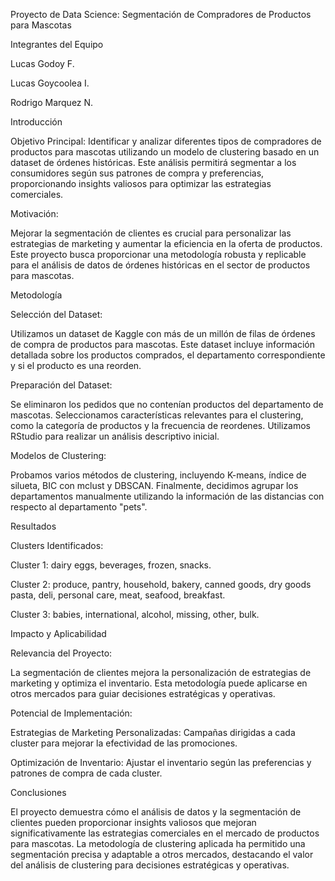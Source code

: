 Proyecto de Data Science: Segmentación de Compradores de Productos para Mascotas

Integrantes del Equipo

Lucas Godoy F.

Lucas Goycoolea I.

Rodrigo Marquez N.

Introducción

Objetivo Principal:
Identificar y analizar diferentes tipos de compradores de productos para mascotas utilizando un modelo de clustering basado en un dataset de órdenes históricas. Este análisis permitirá segmentar a los consumidores según sus patrones de compra y preferencias, proporcionando insights valiosos para optimizar las estrategias comerciales.

Motivación:

Mejorar la segmentación de clientes es crucial para personalizar las estrategias de marketing y aumentar la eficiencia en la oferta de productos. Este proyecto busca proporcionar una metodología robusta y replicable para el análisis de datos de órdenes históricas en el sector de productos para mascotas.

Metodología

Selección del Dataset:

Utilizamos un dataset de Kaggle con más de un millón de filas de órdenes de compra de productos para mascotas. Este dataset incluye información detallada sobre los productos comprados, el departamento correspondiente y si el producto es una reorden.

Preparación del Dataset:

Se eliminaron los pedidos que no contenían productos del departamento de mascotas. Seleccionamos características relevantes para el clustering, como la categoría de productos y la frecuencia de reordenes. Utilizamos RStudio para realizar un análisis descriptivo inicial.

Modelos de Clustering:

Probamos varios métodos de clustering, incluyendo K-means, índice de silueta, BIC con mclust y DBSCAN. Finalmente, decidimos agrupar los departamentos manualmente utilizando la información de las distancias con respecto al departamento "pets".

Resultados

Clusters Identificados:

Cluster 1: dairy eggs, beverages, frozen, snacks.

Cluster 2: produce, pantry, household, bakery, canned goods, dry goods pasta, deli, personal care, meat, seafood, breakfast.

Cluster 3: babies, international, alcohol, missing, other, bulk.

Impacto y Aplicabilidad

Relevancia del Proyecto:

La segmentación de clientes mejora la personalización de estrategias de marketing y optimiza el inventario. Esta metodología puede aplicarse en otros mercados para guiar decisiones estratégicas y operativas.

Potencial de Implementación:

Estrategias de Marketing Personalizadas: Campañas dirigidas a cada cluster para mejorar la efectividad de las promociones.

Optimización de Inventario: Ajustar el inventario según las preferencias y patrones de compra de cada cluster.

Conclusiones

El proyecto demuestra cómo el análisis de datos y la segmentación de clientes pueden proporcionar insights valiosos que mejoran significativamente las estrategias comerciales en el mercado de productos para mascotas. La metodología de clustering aplicada ha permitido una segmentación precisa y adaptable a otros mercados, destacando el valor del análisis de clustering para decisiones estratégicas y operativas.
